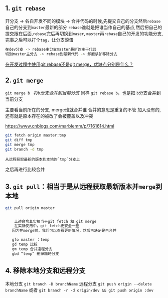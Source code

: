 
## 1. `git rebase`

开分支 ->  各自开发不同的模块 -> 合并代码的时候,先提交自己的分支然后`rebase`自己的分支到`master`最新的部分 
`rebase`谁就是把谁当作自己的基点,然后把自己的提交跟在后面,`rebase`完后再切换到`maser`, `master`再`rebase`自己的开发的功能分支,
完事之后可以打个`tag`，让分支滚蛋  
```bash
在dev分支 -> rebase主分支master最新的主干代码
切到master主分支 -> rebase到最新代码 -> 卸磨杀驴移除分支 

```
[在开发过程中使用git rebase还是git merge，优缺点分别是什么？](https://www.zhihu.com/question/36509119?rf=26492099)
## 2. `git merge`

`git merge b `      *将`b`分支合并到当前分支*
同样 `git rebase b`，也是把 `b`分支合并到当前分支

主要看当前所在的分支, merge谁就合并谁  合并的意思是重复的不管 加入没有的,还有就是原本存在的被改了会被覆盖以及冲突

https://www.cnblogs.com/marblemm/p/7161614.html


```bash
git fetch origin master:tmp
git diff tmp 
git merge tmp
git branch -d tmp
```
    从远程获取最新的版本到本地的`tmp`分支上
   之后再进行比较合并

## 3. `git pull`：相当于是从远程获取最新版本并`merge`到本地

```bash 
git pull origin master


    上述命令其实相当于git fetch 和 git merge
    在实际使用中，git fetch更安全一些
   因为在merge前，我们可以查看更新情况，然后再决定是否合并

   gfo master ：temp
   gd temp 比較 
   gm temp 合并遠程分支
   gbd “temp” 刪掉臨時分支
   ```

## 4. 移除本地分支和远程分支

本地分支 `git branch -D branchName`
远程分支 `git push origin --delete branchName` 或者 `git branch -r -d origin/dev && git push origin :dev`





